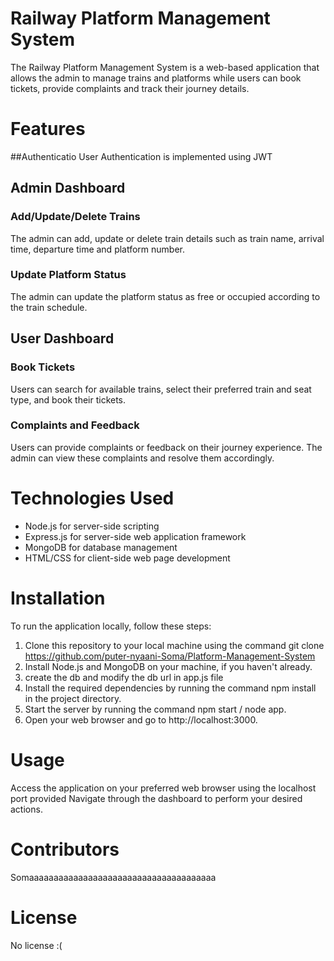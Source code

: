 # Railway Platform Management System
The Railway Platform Management System is a web-based application that allows the admin to manage trains and platforms while users can book tickets, provide complaints and track their journey details.

# Features
##Authenticatio
User Authentication is implemented using JWT
## Admin Dashboard
### Add/Update/Delete Trains
The admin can add, update or delete train details such as train name, arrival time, departure time and platform number.
### Update Platform Status
The admin can update the platform status as free or occupied according to the train schedule.
## User Dashboard
### Book Tickets
Users can search for available trains, select their preferred train and seat type, and book their tickets.
### Complaints and Feedback
Users can provide complaints or feedback on their journey experience. The admin can view these complaints and resolve them accordingly.
# Technologies Used
* Node.js for server-side scripting
* Express.js for server-side web application framework
* MongoDB for database management
* HTML/CSS for client-side web page development

# Installation
To run the application locally, follow these steps:

1. Clone this repository to your local machine using the command git clone https://github.com/puter-nyaani-Soma/Platform-Management-System
2. Install Node.js and MongoDB on your machine, if you haven't already.
3. create the db and modify the db url in app.js file
4. Install the required dependencies by running the command npm install in the project directory.
5. Start the server by running the command npm start / node app.
6. Open your web browser and go to http://localhost:3000.
# Usage
Access the application on your preferred web browser using the localhost port provided
Navigate through the dashboard to perform your desired actions.
# Contributors
Somaaaaaaaaaaaaaaaaaaaaaaaaaaaaaaaaaaaaaa
# License
No license :(






